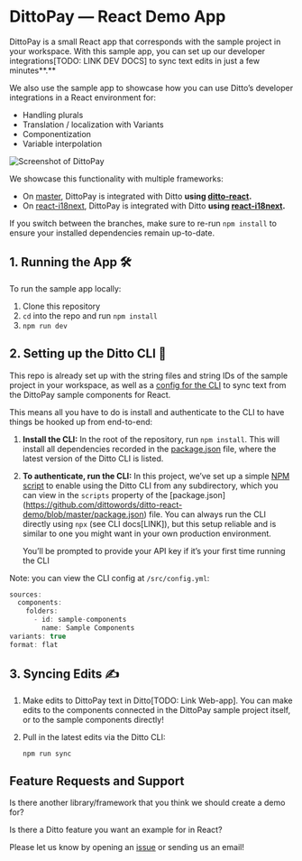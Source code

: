 # DittoPay — React Demo App

DittoPay is a small React app that corresponds with the sample project in your workspace. With this sample app, you can set up our developer integrations[TODO: LINK DEV DOCS] to sync text edits in just a few minutes**.**

We also use the sample app to showcase how you can use Ditto’s developer integrations in a React environment for:

- Handling plurals
- Translation / localization with Variants
- Componentization
- Variable interpolation

![Screenshot of DittoPay]("https://raw.githubusercontent.com/dittowords/ditto-react-demo/4aad67af3997ffcce004b1e211d1c738c6bc3ca1/public/dittopay.png")

We showcase this functionality with multiple frameworks:

- On [master](https://github.com/dittowords/ditto-demo/tree/master), DittoPay is integrated with Ditto **using [ditto-react](https://github.com/dittowords/ditto-react).**
- On [react-i18next](https://github.com/dittowords/ditto-demo/tree/react-i18next), DittoPay is integrated with Ditto **using [react-i18next](https://react.i18next.com/).**

If you switch between the branches, make sure to re-run `npm install` to ensure your installed dependencies remain up-to-date.

## 1. Running the App 🛠

To run the sample app locally:

1. Clone this repository
2. `cd` into the repo and run `npm install`
3. `npm run dev`

## 2. Setting up the Ditto CLI 🤖

This repo is already set up with the string files and string IDs of the sample project in your workspace, as well as a [config for the CLI](https://github.com/dittowords/ditto-react-demo/blob/master/src/ditto/config.yml) to sync text from the DittoPay sample components for React.

This means all you have to do is install and authenticate to the CLI to have things be hooked up from end-to-end:

1. **Install the CLI:** In the root of the repository, run `npm install`. This will install all dependencies recorded in the [package.json](https://github.com/dittowords/ditto-react-demo/blob/master/package.json) file, where the latest version of the Ditto CLI is listed.

2. **To authenticate, run the CLI:**
   In this project, we’ve set up a simple [NPM script](https://docs.npmjs.com/cli/v10/using-npm/scripts) to enable using the Ditto CLI from any subdirectory, which you can view in the `scripts` property of the [package.json] (https://github.com/dittowords/ditto-react-demo/blob/master/package.json) file. You can always run the CLI directly using `npx` (see CLI docs[LINK]), but this setup reliable and is similar to one you might want in your own production environment.

   You’ll be prompted to provide your API key if it’s your first time running the CLI

Note: you can view the CLI config at `/src/config.yml`:

```jsx
sources:
  components:
    folders:
      - id: sample-components
        name: Sample Components
variants: true
format: flat
```

## 3. Syncing Edits ✍️

1. Make edits to DittoPay text in Ditto[TODO: Link Web-app]. You can make edits to the components connected in the DittoPay sample project itself, or to the sample components directly!
2. Pull in the latest edits via the Ditto CLI:

   `npm run sync`

## Feature Requests and Support

Is there another library/framework that you think we should create a demo for?

Is there a Ditto feature you want an example for in React?

Please let us know by opening an [issue](https://github.com/dittowords/ditto-react-demo/issues) or sending us an email!
